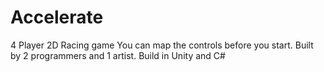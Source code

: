 # Accelerate
4 Player 2D Racing game
You can map the controls before you start.
Built by 2 programmers and 1 artist.
Build in Unity and C#
